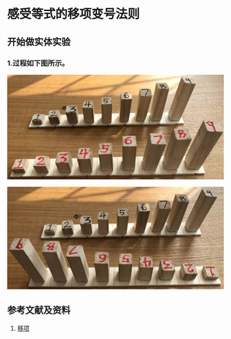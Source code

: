 # 感受等式的移项变号法则

## 开始做实体实验

### 1.过程如下图所示。

![](/images/数论/体验1+2+3+...+n的计算过程/1a1.jpg)

![](/images/数论/体验1+2+3+...+n的计算过程/1a2.jpg)

## 参考文献及资料

1. [移项](https://baike.baidu.com/item/%E7%A7%BB%E9%A1%B9/9973468)  

